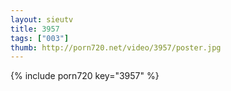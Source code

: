 ```yaml
--- 
layout: sieutv
title: 3957
tags: ["003"]
thumb: http://porn720.net/video/3957/poster.jpg
---
```

{% include porn720 key="3957" %} 
